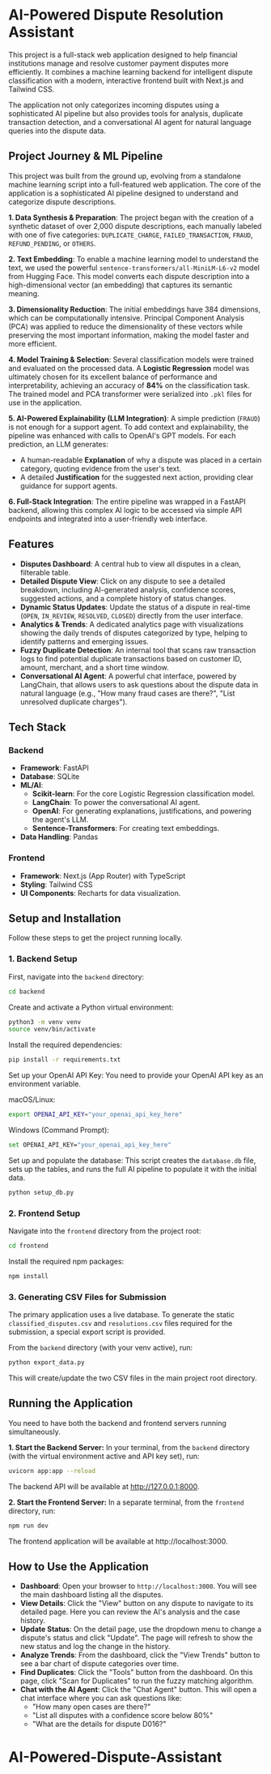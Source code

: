 # AI-Powered Dispute Resolution Assistant

This project is a full-stack web application designed to help financial institutions manage and resolve customer payment disputes more efficiently. It combines a machine learning backend for intelligent dispute classification with a modern, interactive frontend built with Next.js and Tailwind CSS.

The application not only categorizes incoming disputes using a sophisticated AI pipeline but also provides tools for analysis, duplicate transaction detection, and a conversational AI agent for natural language queries into the dispute data.

## Project Journey & ML Pipeline

This project was built from the ground up, evolving from a standalone machine learning script into a full-featured web application. The core of the application is a sophisticated AI pipeline designed to understand and categorize dispute descriptions.

**1. Data Synthesis & Preparation**: The project began with the creation of a synthetic dataset of over 2,000 dispute descriptions, each manually labeled with one of five categories: `DUPLICATE_CHARGE`, `FAILED_TRANSACTION`, `FRAUD`, `REFUND_PENDING`, or `OTHERS`.

**2. Text Embedding**: To enable a machine learning model to understand the text, we used the powerful `sentence-transformers/all-MiniLM-L6-v2` model from Hugging Face. This model converts each dispute description into a high-dimensional vector (an embedding) that captures its semantic meaning.

**3. Dimensionality Reduction**: The initial embeddings have 384 dimensions, which can be computationally intensive. Principal Component Analysis (PCA) was applied to reduce the dimensionality of these vectors while preserving the most important information, making the model faster and more efficient.

**4. Model Training & Selection**: Several classification models were trained and evaluated on the processed data. A **Logistic Regression** model was ultimately chosen for its excellent balance of performance and interpretability, achieving an accuracy of **84%** on the classification task. The trained model and PCA transformer were serialized into `.pkl` files for use in the application.

**5. AI-Powered Explainability (LLM Integration)**: A simple prediction (`FRAUD`) is not enough for a support agent. To add context and explainability, the pipeline was enhanced with calls to OpenAI's GPT models. For each prediction, an LLM generates:
- A human-readable **Explanation** of why a dispute was placed in a certain category, quoting evidence from the user's text.
- A detailed **Justification** for the suggested next action, providing clear guidance for support agents.

**6. Full-Stack Integration**: The entire pipeline was wrapped in a FastAPI backend, allowing this complex AI logic to be accessed via simple API endpoints and integrated into a user-friendly web interface.

## Features

- **Disputes Dashboard**: A central hub to view all disputes in a clean, filterable table.
- **Detailed Dispute View**: Click on any dispute to see a detailed breakdown, including AI-generated analysis, confidence scores, suggested actions, and a complete history of status changes.
- **Dynamic Status Updates**: Update the status of a dispute in real-time (`OPEN`, `IN_REVIEW`, `RESOLVED`, `CLOSED`) directly from the user interface.
- **Analytics & Trends**: A dedicated analytics page with visualizations showing the daily trends of disputes categorized by type, helping to identify patterns and emerging issues.
- **Fuzzy Duplicate Detection**: An internal tool that scans raw transaction logs to find potential duplicate transactions based on customer ID, amount, merchant, and a short time window.
- **Conversational AI Agent**: A powerful chat interface, powered by LangChain, that allows users to ask questions about the dispute data in natural language (e.g., "How many fraud cases are there?", "List unresolved duplicate charges").

## Tech Stack

### Backend
- **Framework**: FastAPI
- **Database**: SQLite
- **ML/AI**:
    - **Scikit-learn**: For the core Logistic Regression classification model.
    - **LangChain**: To power the conversational AI agent.
    - **OpenAI**: For generating explanations, justifications, and powering the agent's LLM.
    - **Sentence-Transformers**: For creating text embeddings.
- **Data Handling**: Pandas

### Frontend
- **Framework**: Next.js (App Router) with TypeScript
- **Styling**: Tailwind CSS
- **UI Components**: Recharts for data visualization.

## Setup and Installation

Follow these steps to get the project running locally.

### 1. Backend Setup

First, navigate into the `backend` directory:
```bash
cd backend
```

Create and activate a Python virtual environment:
```bash
python3 -m venv venv
source venv/bin/activate
```

Install the required dependencies:
```bash
pip install -r requirements.txt
```

Set up your OpenAI API Key:
You need to provide your OpenAI API key as an environment variable.

macOS/Linux:
```bash
export OPENAI_API_KEY="your_openai_api_key_here"
```

Windows (Command Prompt):
```bash
set OPENAI_API_KEY="your_openai_api_key_here"
```

Set up and populate the database:
This script creates the `database.db` file, sets up the tables, and runs the full AI pipeline to populate it with the initial data.
```bash
python setup_db.py
```

### 2. Frontend Setup

Navigate into the `frontend` directory from the project root:
```bash
cd frontend
```

Install the required npm packages:
```bash
npm install
```

### 3. Generating CSV Files for Submission

The primary application uses a live database. To generate the static `classified_disputes.csv` and `resolutions.csv` files required for the submission, a special export script is provided.

From the `backend` directory (with your venv active), run:
```bash
python export_data.py
```

This will create/update the two CSV files in the main project root directory.

## Running the Application

You need to have both the backend and frontend servers running simultaneously.

**1. Start the Backend Server:**
In your terminal, from the `backend` directory (with the virtual environment active and API key set), run:
```bash
uvicorn app:app --reload
```
The backend API will be available at http://127.0.0.1:8000.

**2. Start the Frontend Server:**
In a separate terminal, from the `frontend` directory, run:
```bash
npm run dev
```
The frontend application will be available at http://localhost:3000.


## How to Use the Application

- **Dashboard**: Open your browser to `http://localhost:3000`. You will see the main dashboard listing all the disputes.
- **View Details**: Click the "View" button on any dispute to navigate to its detailed page. Here you can review the AI's analysis and the case history.
- **Update Status**: On the detail page, use the dropdown menu to change a dispute's status and click "Update". The page will refresh to show the new status and log the change in the history.
- **Analyze Trends**: From the dashboard, click the "View Trends" button to see a bar chart of dispute categories over time.
- **Find Duplicates**: Click the "Tools" button from the dashboard. On this page, click "Scan for Duplicates" to run the fuzzy matching algorithm.
- **Chat with the AI Agent**: Click the "Chat Agent" button. This will open a chat interface where you can ask questions like:
  - "How many open cases are there?"
  - "List all disputes with a confidence score below 80%"
  - "What are the details for dispute D016?"
# AI-Powered-Dispute-Assistant
